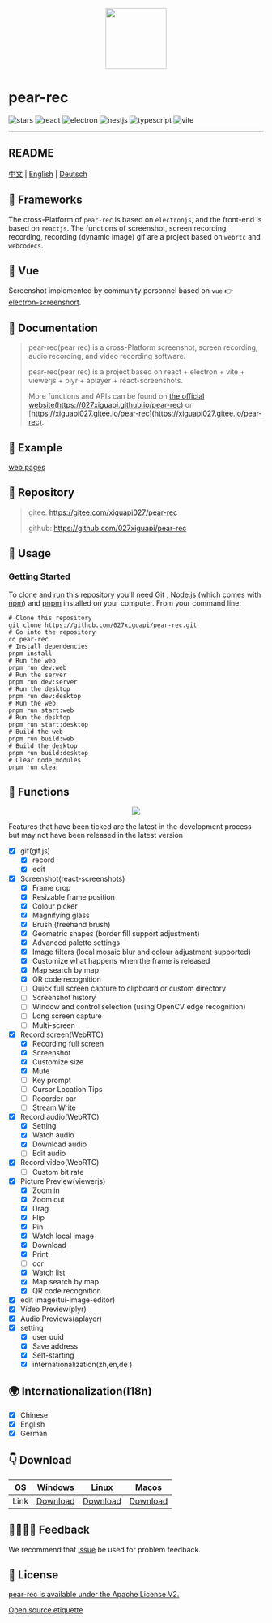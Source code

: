 <p align="center">
  <img src="https://027xiguapi.github.io/pear-rec/logo.png"  height="120"  />
  <h1>pear-rec</h1>
  <p>
    <img src="https://img.shields.io/github/stars/027xiguapi/pear-rec" alt="stars">
    <img src="https://img.shields.io/badge/react-v18-blue" alt="react">
    <img src="https://img.shields.io/badge/electron-v26-blue" alt="electron">
    <img src="https://img.shields.io/badge/nestjs-v3-blue" alt="nestjs">
    <img src="https://img.shields.io/badge/-TypeScript-blue?logo=typescript&logoColor=white" alt="typescript">
    <img src="https://img.shields.io/badge/-Vite-blue?logo=vite&logoColor=white" alt="vite">
  </p>
</p>

---

## README

[中文](README.zh-CN.md) | [English](README.md) | [Deutsch](README.de-DE.md)

## 🧱 Frameworks

The cross-Platform of `pear-rec` is based on `electronjs`, and the front-end is based on `reactjs`. The functions of screenshot, screen recording, recording, recording (dynamic image) gif are a project based on `webrtc` and `webcodecs`.

## 🖖 Vue

Screenshot implemented by community personnel based on `vue` 👉 [electron-screenshort](https://github.com/yejimeiming/electron-screenshort).

## 📖 Documentation

> pear-rec(pear rec) is a cross-Platform screenshot, screen recording, audio recording, and video recording software.
>
> pear-rec(pear rec) is a project based on react + electron + vite + viewerjs + plyr + aplayer + react-screenshots.
>
> More functions and APIs can be found on [the official website(https://027xiguapi.github.io/pear-rec)](https://027xiguapi.github.io/pear-rec) or [https://xiguapi027.gitee.io/pear-rec](https://xiguapi027.gitee.io/pear-rec).

## 🌰 Example

[web pages](https://pear-rec-xiguapi.vercel.app/)

## 🧲 Repository

> gitee: https://gitee.com/xiguapi027/pear-rec
>
> github: https://github.com/027xiguapi/pear-rec

## 🔨 Usage

### Getting Started

To clone and run this repository you'll need [Git](https://git-scm.com) , [Node.js](https://nodejs.org/en/download/) (which comes with [npm](https://www.npmjs.com/)) and [pnpm](https://pnpm.io/) installed on your computer. From your command line:

```shell
# Clone this repository
git clone https://github.com/027xiguapi/pear-rec.git
# Go into the repository
cd pear-rec
# Install dependencies
pnpm install
# Run the web
pnpm run dev:web
# Run the server
pnpm run dev:server
# Run the desktop
pnpm run dev:desktop
# Run the web
pnpm run start:web
# Run the desktop
pnpm run start:desktop
# Build the web
pnpm run build:web
# Build the desktop
pnpm run build:desktop
# Clear node_modules
pnpm run clear
```

## 🥰 Functions

<center>
  <img src="https://027xiguapi.github.io/pear-rec/assets/home.7d9162cb.jpg" />
</center>

Features that have been ticked are the latest in the development process but may not have been released in the latest version

- [x] gif(gif.js)
  - [x] record
  - [x] edit
- [x] Screenshot(react-screenshots)
  - [x] Frame crop
  - [x] Resizable frame position
  - [x] Colour picker
  - [x] Magnifying glass
  - [x] Brush (freehand brush)
  - [x] Geometric shapes (border fill support adjustment)
  - [x] Advanced palette settings
  - [x] Image filters (local mosaic blur and colour adjustment supported)
  - [x] Customize what happens when the frame is released
  - [x] Map search by map
  - [x] QR code recognition
  - [ ] Quick full screen capture to clipboard or custom directory
  - [ ] Screenshot history
  - [ ] Window and control selection (using OpenCV edge recognition)
  - [ ] Long screen capture
  - [ ] Multi-screen
- [x] Record screen(WebRTC)
  - [x] Recording full screen
  - [x] Screenshot
  - [x] Customize size
  - [x] Mute
  - [ ] Key prompt
  - [ ] Cursor Location Tips
  - [ ] Recorder bar
  - [ ] Stream Write
- [x] Record audio(WebRTC)
  - [x] Setting
  - [x] Watch audio
  - [x] Download audio
  - [ ] Edit audio
- [x] Record video(WebRTC)
  - [ ] Custom bit rate
- [x] Picture Preview(viewerjs)
  - [x] Zoom in
  - [x] Zoom out
  - [x] Drag
  - [x] Flip
  - [x] Pin
  - [x] Watch local image
  - [x] Download
  - [x] Print
  - [ ] ocr
  - [x] Watch list
  - [x] Map search by map
  - [x] QR code recognition
- [x] edit image(tui-image-editor)
- [x] Video Preview(plyr)
- [x] Audio Previews(aplayer)
- [x] setting
  - [x] user uuid
  - [x] Save address
  - [x] Self-starting
  - [x] internationalization(zh,en,de )

## 🌍 Internationalization(I18n)

- [x] Chinese
- [x] English
- [x] German

## 👇 Download

| OS | Windows | Linux | Macos |
| --- | --- | --- | --- |
| Link | [Download](https://github.com/027xiguapi/pear-rec/releases) | [Download](https://github.com/027xiguapi/pear-rec/releases) | [Download](https://github.com/027xiguapi/pear-rec/releases) |

## 👨‍👨‍👦‍👦 Feedback

We recommend that [issue](https://github.com/027xiguapi/pear-rec/issues) be used for problem feedback.

## 🤝 License

[pear-rec is available under the Apache License V2.](LICENSE)

[Open source etiquette](https://developer.mozilla.org/en-US/docs/MDN/Community/Open_source_etiquette)
